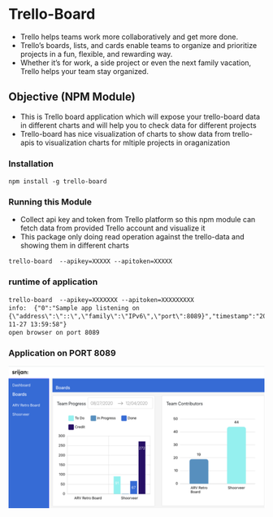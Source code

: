 # Trello-Board

- Trello helps teams work more collaboratively and get more done.
- Trello’s boards, lists, and cards enable teams to organize and prioritize projects in a fun, flexible, and rewarding way.
- Whether it’s for work, a side project or even the next family vacation, Trello helps your team stay organized.

## Objective (NPM Module)
- This is Trello board application which will expose your trello-board data in different charts and will help you to check data for different projects
- Trello-board has nice visualization of charts to show data from trello-apis to visualization charts for mltiple projects in oraganization

### Installation 

```
npm install -g trello-board
```

### Running this Module
- Collect api key and token from Trello platform so this npm module can fetch data from provided Trello account and visualize it
- This package only doing read operation against the trello-data and showing them in different charts 
```
trello-board  --apikey=XXXXX --apitoken=XXXXX
```
### runtime of application
```
trello-board  --apikey=XXXXXXX --apitoken=XXXXXXXXX
info:  {"0":"Sample app listening on {\"address\":\"::\",\"family\":\"IPv6\",\"port\":8089}","timestamp":"2020-11-27 13:59:58"}
open browser on port 8089 
```
### Application on PORT 8089

![alt text](./screens/sample.png "Title")























